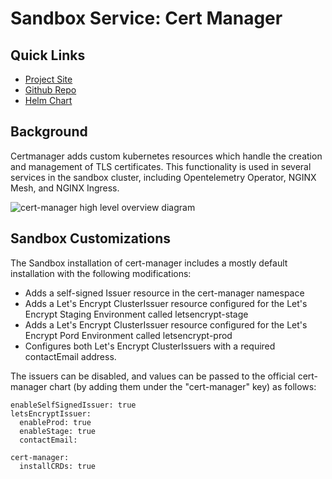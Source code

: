 # Sandbox Service: Cert Manager

## Quick Links
* [Project Site](https://cert-manager.io/)
* [Github Repo](https://github.com/cert-manager/cert-manager)
* [Helm Chart](https://github.com/cert-manager/cert-manager/tree/master/deploy/charts/cert-manager)

## Background
Certmanager adds custom kubernetes resources which handle the creation and management of TLS
certificates. This functionality is used in several services in the sandbox cluster,
including Opentelemetry Operator, NGINX Mesh, and NGINX Ingress.

![cert-manager high level overview diagram](https://cert-manager.io/images/high-level-overview.svg)

## Sandbox Customizations
The Sandbox installation of cert-manager includes a mostly default installation with the following modifications:

* Adds a self-signed Issuer resource in the cert-manager namespace
* Adds a Let's Encrypt ClusterIssuer resource configured for the Let's Encrypt Staging Environment called letsencrypt-stage
* Adds a Let's Encrypt ClusterIssuer resource configured for the Let's Encrypt Pord Environment called letsencrypt-prod
* Configures both Let's Encrypt ClusterIssuers with a required contactEmail address.

The issuers can be disabled, and values can be passed to the official cert-manager chart (by adding them under the "cert-manager" key) as follows:

```
enableSelfSignedIssuer: true
letsEncryptIssuer:
  enableProd: true
  enableStage: true
  contactEmail:

cert-manager:
  installCRDs: true
```